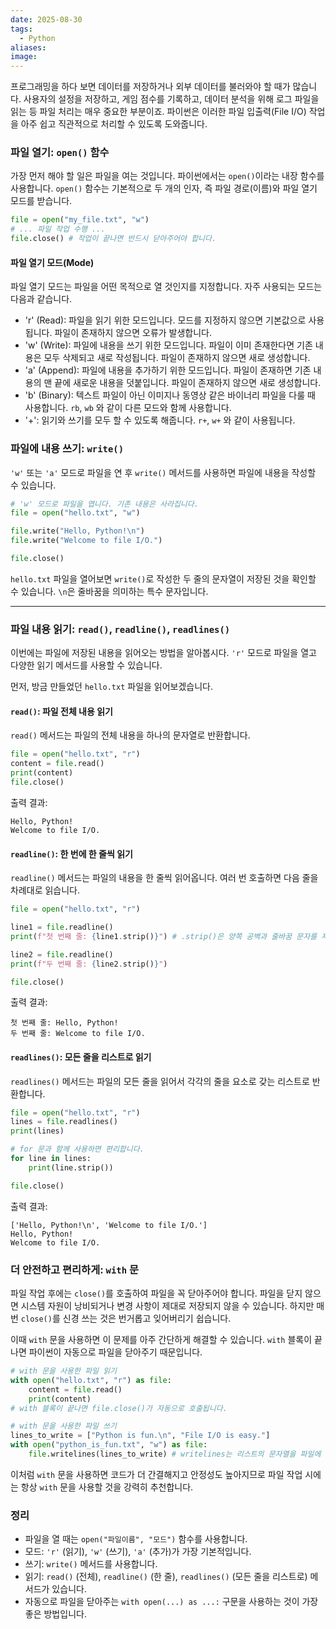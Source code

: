 ```yaml
---
date: 2025-08-30
tags:
  - Python
aliases:
image:
---
```

프로그래밍을 하다 보면 데이터를 저장하거나 외부 데이터를 불러와야 할 때가 많습니다. 사용자의 설정을 저장하고, 게임 점수를 기록하고, 데이터 분석을 위해 로그 파일을 읽는 등 파일 처리는 매우 중요한 부분이죠. 파이썬은 이러한 파일 입출력(File I/O) 작업을 아주 쉽고 직관적으로 처리할 수 있도록 도와줍니다.

### 파일 열기: `open()` 함수

가장 먼저 해야 할 일은 파일을 여는 것입니다. 파이썬에서는 `open()`이라는 내장 함수를 사용합니다. `open()` 함수는 기본적으로 두 개의 인자, 즉 파일 경로(이름)와 파일 열기 모드를 받습니다.

``` Python
file = open("my_file.txt", "w")
# ... 파일 작업 수행 ...
file.close() # 작업이 끝나면 반드시 닫아주어야 합니다.
```

#### 파일 열기 모드(Mode)

파일 열기 모드는 파일을 어떤 목적으로 열 것인지를 지정합니다. 자주 사용되는 모드는 다음과 같습니다.

- 'r' (Read): 파일을 읽기 위한 모드입니다. 모드를 지정하지 않으면 기본값으로 사용됩니다. 파일이 존재하지 않으면 오류가 발생합니다.
- 'w' (Write): 파일에 내용을 쓰기 위한 모드입니다. 파일이 이미 존재한다면 기존 내용은 모두 삭제되고 새로 작성됩니다. 파일이 존재하지 않으면 새로 생성합니다.
- 'a' (Append): 파일에 내용을 추가하기 위한 모드입니다. 파일이 존재하면 기존 내용의 맨 끝에 새로운 내용을 덧붙입니다. 파일이 존재하지 않으면 새로 생성합니다.  
- 'b' (Binary): 텍스트 파일이 아닌 이미지나 동영상 같은 바이너리 파일을 다룰 때 사용합니다. `rb`, `wb` 와 같이 다른 모드와 함께 사용합니다.
- '+': 읽기와 쓰기를 모두 할 수 있도록 해줍니다. `r+`, `w+` 와 같이 사용됩니다.

### 파일에 내용 쓰기: `write()`

 `'w'` 또는 `'a'` 모드로 파일을 연 후 `write()` 메서드를 사용하면 파일에 내용을 작성할 수 있습니다.

``` Python
# 'w' 모드로 파일을 엽니다. 기존 내용은 사라집니다.
file = open("hello.txt", "w")

file.write("Hello, Python!\n")
file.write("Welcome to file I/O.")

file.close()
```

`hello.txt` 파일을 열어보면 `write()`로 작성한 두 줄의 문자열이 저장된 것을 확인할 수 있습니다. `\n`은 줄바꿈을 의미하는 특수 문자입니다.

---

### 파일 내용 읽기: `read()`, `readline()`, `readlines()`

이번에는 파일에 저장된 내용을 읽어오는 방법을 알아봅시다. `'r'` 모드로 파일을 열고 다양한 읽기 메서드를 사용할 수 있습니다.

먼저, 방금 만들었던 `hello.txt` 파일을 읽어보겠습니다.

#### `read()`: 파일 전체 내용 읽기

`read()` 메서드는 파일의 전체 내용을 하나의 문자열로 반환합니다.

``` Python
file = open("hello.txt", "r")
content = file.read()
print(content)
file.close()
```

출력 결과:

```
Hello, Python!
Welcome to file I/O.
```

#### `readline()`: 한 번에 한 줄씩 읽기

`readline()` 메서드는 파일의 내용을 한 줄씩 읽어옵니다. 여러 번 호출하면 다음 줄을 차례대로 읽습니다.

``` Python
file = open("hello.txt", "r")

line1 = file.readline()
print(f"첫 번째 줄: {line1.strip()}") # .strip()은 양쪽 공백과 줄바꿈 문자를 제거합니다.

line2 = file.readline()
print(f"두 번째 줄: {line2.strip()}")

file.close()
```

출력 결과:

```
첫 번째 줄: Hello, Python!
두 번째 줄: Welcome to file I/O.
```

#### `readlines()`: 모든 줄을 리스트로 읽기

`readlines()` 메서드는 파일의 모든 줄을 읽어서 각각의 줄을 요소로 갖는 리스트로 반환합니다.

``` Python
file = open("hello.txt", "r")
lines = file.readlines()
print(lines)

# for 문과 함께 사용하면 편리합니다.
for line in lines:
    print(line.strip())

file.close()
```

출력 결과:

```
['Hello, Python!\n', 'Welcome to file I/O.']
Hello, Python!
Welcome to file I/O.
```

### 더 안전하고 편리하게: `with` 문

파일 작업 후에는 `close()`를 호출하여 파일을 꼭 닫아주어야 합니다. 파일을 닫지 않으면 시스템 자원이 낭비되거나 변경 사항이 제대로 저장되지 않을 수 있습니다. 하지만 매번 `close()`를 신경 쓰는 것은 번거롭고 잊어버리기 쉽습니다.

이때 `with` 문을 사용하면 이 문제를 아주 간단하게 해결할 수 있습니다. `with` 블록이 끝나면 파이썬이 자동으로 파일을 닫아주기 때문입니다.

``` Python
# with 문을 사용한 파일 읽기
with open("hello.txt", "r") as file:
    content = file.read()
    print(content)
# with 블록이 끝나면 file.close()가 자동으로 호출됩니다.

# with 문을 사용한 파일 쓰기
lines_to_write = ["Python is fun.\n", "File I/O is easy."]
with open("python_is_fun.txt", "w") as file:
    file.writelines(lines_to_write) # writelines는 리스트의 문자열을 파일에 씁니다.
```

이처럼 `with` 문을 사용하면 코드가 더 간결해지고 안정성도 높아지므로 파일 작업 시에는 항상 `with` 문을 사용할 것을 강력히 추천합니다.

### 정리

- 파일을 열 때는 `open("파일이름", "모드")` 함수를 사용합니다.
- 모드: `'r'` (읽기), `'w'` (쓰기), `'a'` (추가)가 가장 기본적입니다.
- 쓰기: `write()` 메서드를 사용합니다.
- 읽기: `read()` (전체), `readline()` (한 줄), `readlines()` (모든 줄을 리스트로) 메서드가 있습니다.
- 자동으로 파일을 닫아주는 `with open(...) as ...:` 구문을 사용하는 것이 가장 좋은 방법입니다.
